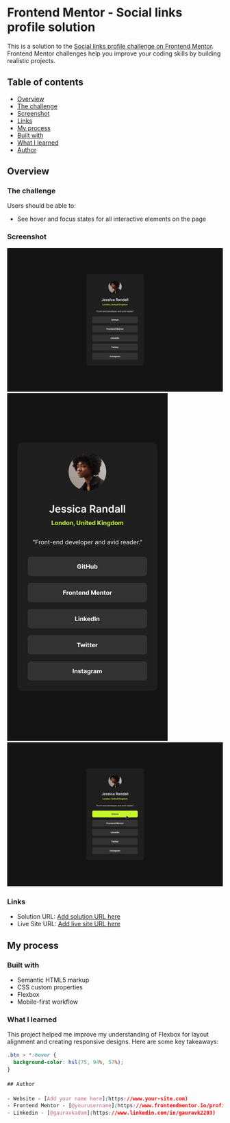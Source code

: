 # Frontend Mentor - Social links profile solution

This is a solution to the [Social links profile challenge on Frontend Mentor](https://www.frontendmentor.io/challenges/social-links-profile-UG32l9m6dQ). Frontend Mentor challenges help you improve your coding skills by building realistic projects. 

## Table of contents

  - [Overview](#overview)
  - [The challenge](#the-challenge)
  - [Screenshot](#screenshot)
  - [Links](#links)
  - [My process](#my-process)
  - [Built with](#built-with)
  - [What I learned](#what-i-learned)
  - [Author](#author)

## Overview

### The challenge

Users should be able to:

- See hover and focus states for all interactive elements on the page

### Screenshot

![](./design/destkop-design.jpg)
![](./design/mobile-design.jpg)
![](./design/active-states.jpg)

### Links

- Solution URL: [Add solution URL here](https://your-solution-url.com)
- Live Site URL: [Add live site URL here](https://your-live-site-url.com)

## My process

### Built with

- Semantic HTML5 markup
- CSS custom properties
- Flexbox
- Mobile-first workflow


### What I learned

This project helped me improve my understanding of Flexbox for layout alignment and creating responsive designs. Here are some key takeaways:

```css
.btn > *:hover {
  background-color: hsl(75, 94%, 57%);
}

## Author

- Website - [Add your name here](https://www.your-site.com)
- Frontend Mentor - [@yourusername](https://www.frontendmentor.io/profile/gauravk2205)
- Linkedin - [@gauravkadam](https://www.linkedin.com/in/gauravk2203)


